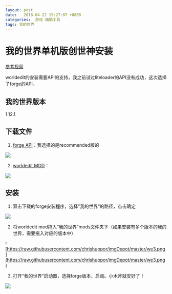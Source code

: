 ```yaml
---
layout: post
date:   2018-04-22 15:27:07 +0800
categories:  游戏 辅助工具
tags: 我的世界
---
```


# 我的世界单机版创世神安装

[参考视频](https://www.youtube.com/watch?v=tkOnWoO7LqA)

worldedit的安装需要API的支持，我之前试过liteloader的API没有成功，这次选择了forge的API。

## 我的世界版本

1.12.1

## 下载文件

1. [forge API](http://files.minecraftforge.net/maven/net/minecraftforge/forge/index_1.12.1.html)：我选择的是recommended版的

![](https://raw.githubusercontent.com/chrishuppor/imgDepot/master/we1.PNG)

2. [worldedit MOD](https://minecraft.curseforge.com/projects/worldedit)：

![](https://raw.githubusercontent.com/chrishuppor/imgDepot/master/we2.PNG)

## 安装

1. 双击下载的forge安装程序，选择”我的世界“的路径，点击确定

![](https://raw.githubusercontent.com/chrishuppor/imgDepot/master/we.png)

2. 将worldedit mod拖入“我的世界”mods文件夹下（如果安装有多个版本的我的世界，需要拖入对应的版本中）

![https://raw.githubusercontent.com/chrishuppor/imgDepot/master/we3.png](https://raw.githubusercontent.com/chrishuppor/imgDepot/master/we3.png)

3. 打开“我的世界”启动器，选择forge版本，启动。小木斧就安好了！

![](https://raw.githubusercontent.com/chrishuppor/imgDepot/master/we14.png)